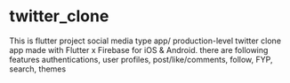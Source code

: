 # twitter_clone
This is flutter project social media type app/ production-level twitter clone app made with Flutter x Firebase for iOS &amp; Android. there are following features authentications, user profiles, post/like/comments, follow, FYP, search, themes

